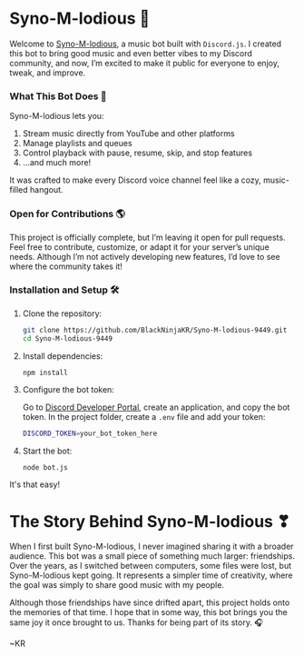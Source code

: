 # Syno-M-lodious 🎵
Welcome to [Syno-M-lodious](https://github.com/BlackNinjaKR/Syno-M-lodious-9449), a music bot built with `Discord.js`. I created this bot to bring good music and even better vibes to my Discord community, and now, I’m excited to make it public for everyone to enjoy, tweak, and improve.

### What This Bot Does 🎉

Syno-M-lodious lets you:

1. Stream music directly from YouTube and other platforms
2. Manage playlists and queues
3. Control playback with pause, resume, skip, and stop features
4. …and much more!

It was crafted to make every Discord voice channel feel like a cozy, music-filled hangout.

### Open for Contributions 🌎
This project is officially complete, but I’m leaving it open for pull requests. Feel free to contribute, customize, or adapt it for your server’s unique needs. Although I’m not actively developing new features, I’d love to see where the community takes it!

### Installation and Setup 🛠️

1. Clone the repository:

   ``` bash
   git clone https://github.com/BlackNinjaKR/Syno-M-lodious-9449.git
   cd Syno-M-lodious-9449
   ```

2. Install dependencies:

    ``` bash
    npm install
   ```

3. Configure the bot token:

    Go to [Discord Developer Portal](https://discord.com/developers/applications), create an application, and copy the bot token.
    In the project folder, create a `.env` file and add your token:
    
    ``` bash
    DISCORD_TOKEN=your_bot_token_here
    ```

4. Start the bot:

    ```
    node bot.js
    ```

It's that easy!

# The Story Behind Syno-M-lodious ❣
When I first built Syno-M-lodious, I never imagined sharing it with a broader audience. This bot was a small piece of something much larger: friendships. Over the years, as I switched between computers, some files were lost, but Syno-M-lodious kept going. It represents a simpler time of creativity, where the goal was simply to share good music with my people.

Although those friendships have since drifted apart, this project holds onto the memories of that time. I hope that in some way, this bot brings you the same joy it once brought to us. Thanks for being part of its story. 🎧

~KR


